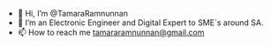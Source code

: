 - 👋 Hi, I’m @TamaraRamnunnan
- 👀 I’m an Electronic Engineer and Digital Expert to SME`s around SA.
- 📫 How to reach me tamararamnunnan@gmail.com

<!---
TamaraRamnunnan/TamaraRamnunnan is a ✨ special ✨ repository because its `README.md` (this file) appears on your GitHub profile.
You can click the Preview link to take a look at your changes.
--->

